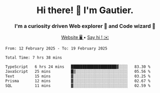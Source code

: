 <h1 align="center">Hi there! 👋 I'm Gautier.</h1>
<h3 align="center">I'm a curiosity driven Web explorer 🚀 and Code wizard 🧙</h3>

<p align="center">
  <a href="https://xisabla.github.io/">Website 🖥️ </a> •
  <a href="mailto:xisabla.dev@gmail.com">Say hi ! ✉️</a>
</p>

<!--START_SECTION:waka-->

```txt
From: 12 February 2025 - To: 19 February 2025

Total Time: 7 hrs 38 mins

TypeScript   6 hrs 24 mins   ████████████████████▓░░░░   83.30 %
JavaScript   25 mins         █▒░░░░░░░░░░░░░░░░░░░░░░░   05.56 %
Text         15 mins         ▓░░░░░░░░░░░░░░░░░░░░░░░░   03.25 %
Prisma       12 mins         ▓░░░░░░░░░░░░░░░░░░░░░░░░   02.67 %
SQL          11 mins         ▓░░░░░░░░░░░░░░░░░░░░░░░░   02.59 %
```

<!--END_SECTION:waka-->
